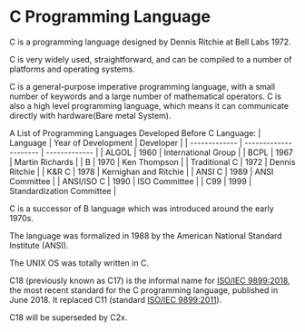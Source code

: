 # C Programming Language

C is a programming language designed by Dennis Ritchie at Bell Labs 1972.

C is very widely used, straightforward, and can be compiled to a number of platforms and operating systems.

C is a general-purpose imperative programming language, with a small number of keywords and a large number of mathematical operators. C is also a high level programming language, which means it can communicate directly with hardware(Bare metal System).

A List of Programming Languages Developed Before C Language:
|	Language	|	Year of Development	|	Developer	|
| ------------- | --------------------- | ------------- |
| ALGOL         | 1960 | International Group |
| BCPL          | 1967 | Martin Richards |
| B             | 1970 | Ken Thompson |
| Traditional C | 1972 | Dennis Ritchie |
| K&R C         | 1978 | Kernighan and Ritchie |
| ANSI C        | 1989 | ANSI Committee |
| ANSI/ISO C    | 1990 | ISO Committee |
| C99           | 1999 | Standardization Committee |



C is a successor of B language which was introduced around the early 1970s.

The language was formalized in 1988 by the American National Standard Institute (ANSI).

The UNIX OS was totally written in C.

C18 (previously known as C17) is the informal name for [ISO/IEC 9899:2018](https://www.iso.org/standard/74528.html), the most recent standard for the C programming language, published in June 2018. It replaced C11 (standard [ISO/IEC 9899:2011](https://www.iso.org/standard/57853.html)).

C18 will be superseded by C2x.